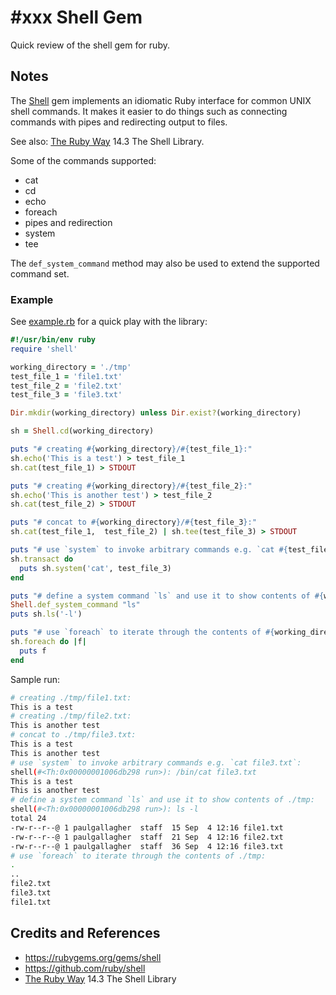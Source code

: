 # #xxx Shell Gem

Quick review of the shell gem for ruby.

## Notes

The [Shell](https://rubygems.org/gems/shell) gem  implements an idiomatic Ruby interface for common UNIX shell commands.
It makes it easier to do things such as connecting commands with pipes and redirecting output to files.

See also: [The Ruby Way](../the-ruby-way/) 14.3 The Shell Library.

Some of the commands supported:

* cat
* cd
* echo
* foreach
* pipes and redirection
* system
* tee

The `def_system_command` method may also be used to extend the supported command set.

### Example

See [example.rb](./example.rb) for a quick play with the library:

```ruby
#!/usr/bin/env ruby
require 'shell'

working_directory = './tmp'
test_file_1 = 'file1.txt'
test_file_2 = 'file2.txt'
test_file_3 = 'file3.txt'

Dir.mkdir(working_directory) unless Dir.exist?(working_directory)

sh = Shell.cd(working_directory)

puts "# creating #{working_directory}/#{test_file_1}:"
sh.echo('This is a test') > test_file_1
sh.cat(test_file_1) > STDOUT

puts "# creating #{working_directory}/#{test_file_2}:"
sh.echo('This is another test') > test_file_2
sh.cat(test_file_2) > STDOUT

puts "# concat to #{working_directory}/#{test_file_3}:"
sh.cat(test_file_1,  test_file_2) | sh.tee(test_file_3) > STDOUT

puts "# use `system` to invoke arbitrary commands e.g. `cat #{test_file_3}`:"
sh.transact do
  puts sh.system('cat', test_file_3)
end

puts "# define a system command `ls` and use it to show contents of #{working_directory}:"
Shell.def_system_command "ls"
puts sh.ls('-l')

puts "# use `foreach` to iterate through the contents of #{working_directory}:"
sh.foreach do |f|
  puts f
end
```

Sample run:

```sh
# creating ./tmp/file1.txt:
This is a test
# creating ./tmp/file2.txt:
This is another test
# concat to ./tmp/file3.txt:
This is a test
This is another test
# use `system` to invoke arbitrary commands e.g. `cat file3.txt`:
shell(#<Th:0x00000001006db298 run>): /bin/cat file3.txt
This is a test
This is another test
# define a system command `ls` and use it to show contents of ./tmp:
shell(#<Th:0x00000001006db298 run>): ls -l
total 24
-rw-r--r--@ 1 paulgallagher  staff  15 Sep  4 12:16 file1.txt
-rw-r--r--@ 1 paulgallagher  staff  21 Sep  4 12:16 file2.txt
-rw-r--r--@ 1 paulgallagher  staff  36 Sep  4 12:16 file3.txt
# use `foreach` to iterate through the contents of ./tmp:
.
..
file2.txt
file3.txt
file1.txt
```

## Credits and References

* <https://rubygems.org/gems/shell>
* <https://github.com/ruby/shell>
* [The Ruby Way](../the-ruby-way/) 14.3 The Shell Library
